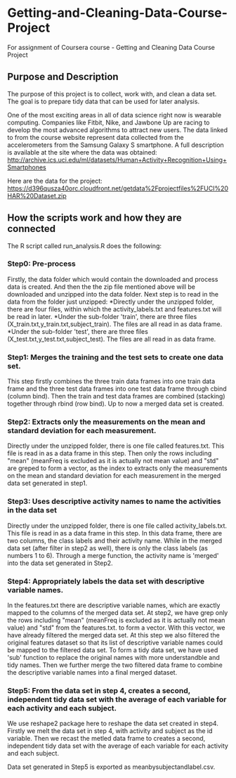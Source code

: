 # Getting-and-Cleaning-Data-Course-Project
For assignment of Coursera course - Getting and Cleaning Data Course Project

## Purpose and Description
The purpose of this project is to collect, work with, and clean a data set. The goal is to prepare tidy data that can be used for later analysis. 

One of the most exciting areas in all of data science right now is wearable computing. Companies like Fitbit, Nike, and Jawbone Up are racing to develop the most advanced algorithms to attract new users. The data linked to from the course website represent data collected from the accelerometers from the Samsung Galaxy S smartphone. A full description is available at the site where the data was obtained: http://archive.ics.uci.edu/ml/datasets/Human+Activity+Recognition+Using+Smartphones 

Here are the data for the project:
https://d396qusza40orc.cloudfront.net/getdata%2Fprojectfiles%2FUCI%20HAR%20Dataset.zip 

## How the scripts work and how they are connected
The R script called run_analysis.R does the following:

### Step0: Pre-process
Firstly, the data folder which would contain the downloaded and process data is created.
And then the the zip file mentioned above will be downloaded and unzipped into the data folder.
Next step is to read in the data from the folder just unzipped:
*Directly under the unzipped folder, there are four files, within which the activity_labels.txt and features.txt will be read in later.
*Under the sub-folder 'train', there are three files (X_train.txt,y_train.txt,subject_train). The files are all read in as data frame.
*Under the sub-folder 'test', there are three files (X_test.txt,y_test.txt,subject_test). The files are all read in as data frame.

### Step1: Merges the training and the test sets to create one data set.
This step firstly combines the three train data frames into one train data frame and the three test data frames into one test data frame through cbind (column bind).
Then the train and test data frames are combined (stacking) together through rbind (row bind). Up to now a merged data set is created.

### Step2: Extracts only the measurements on the mean and standard deviation for each measurement. 
Directly under the unzipped folder, there is one file called features.txt. This file is read in as a data frame in this step.
Then only the rows including "mean" (meanFreq is excluded as it is actually not mean value) and "std" are greped to form a vector, as the index to extracts only the measurements on the mean and standard deviation for each measurement in the merged data set generated in step1.

### Step3: Uses descriptive activity names to name the activities in the data set
Directly under the unzipped folder, there is one file called activity_labels.txt. This file is read in as a data frame in this step.
In this data frame, there are two columns, the class labels and their activity name. While in the merged data set (after filter in step2 as well), there is only the class labels (as numbers 1 to 6). Through a merge function, the activity name is 'merged' into the data set generated in Step2.

### Step4: Appropriately labels the data set with descriptive variable names. 
In the features.txt there are descriptive variable names, which are exactly mapped to the columns of the merged data set.
At step2, we have grep only the rows including "mean" (meanFreq is excluded as it is actually not mean value) and "std" from the features.txt. to form a vector. 
With this vector, we have already filtered the merged data set. At this step we also filtered the original features dataset so that its list of descriptive variable names could be mapped to the filtered data set. To form a tidy data set, we have used 'sub' function to replace the original names with more understandble and tidy names.
Then we further merge the two filtered data frame to combine the descriptive variable names into a final merged dataset.

### Step5: From the data set in step 4, creates a second, independent tidy data set with the average of each variable for each activity and each subject.
We use reshape2 package here to reshape the data set created in step4.
Firstly we melt the data set in step 4, with activity and subject as the id variable. Then we recast the metled data frame to creates a second, independent tidy data set with the average of each variable for each activity and each subject.

Data set generated in Step5 is exported as meanbysubjectandlabel.csv.